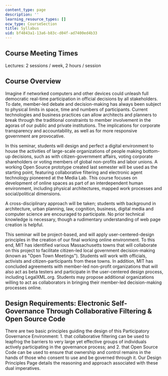 ```yaml
---
content_type: page
description: ''
learning_resource_types: []
ocw_type: CourseSection
title: Syllabus
uid: bf4843a1-13a6-b83c-d04f-ad7400ed4b33
---
```


Course Meeting Times
--------------------

Lectures: 2 sessions / week, 2 hours / session

Course Overview
---------------

Imagine if networked computers and other devices could unleash full democratic real-time participation in official decisions by all stakeholders. To date, member-led debate and decision-making has always been subject to physical limits in space, time and numbers of participants. Current technologies and business practices can allow architects and planners to break through the traditional constraints to member involvement in the agoras of our public and private institutions. The implications for corporate transparency and accountability, as well as for more responsive government are provocative.

In this seminar, students will design and perfect a digital environment to house the activities of large-scale organizations of people making bottom-up decisions, such as with citizen-government affairs, voting corporate shareholders or voting members of global non-profits and labor unions. A working Open Source prototype created last semester will be used as the starting point, featuring collaborative filtering and electronic agent technology pioneered at the Media Lab. This course focuses on development of online spaces as part of an interdependent human environment, including physical architectures, mapped work processes and social/political dimensions.

A cross-disciplinary approach will be taken; students with background in architecture, urban planning, law, cognition, business, digital media and computer science are encouraged to participate. No prior technical knowledge is necessary, though a rudimentary understanding of web page creation is helpful.

This seminar will be project-based, and will apply user-centered-design principles in the creation of our final working online environment. To this end, MIT has identified various Massachusetts towns that will collaborate on this project to facilitate citizen-led local government decision-making (known as "Open Town Meetings"). Students will work with officials, activists and citizen-participants from these towns. In addition, MIT has concluded agreements with member-led non-profit organizations that will also act as beta testers and participate in the user-centered design process, including LegalXML.org. Students may propose additional organizations willing to act as collaborators in bringing their member-led decision-making processes online.

Design Requirements: Electronic Self-Governance Through Collaborative Filtering & Open Source Code
--------------------------------------------------------------------------------------------------

There are two basic principles guiding the design of this Participatory Governance Environment: 1. that collaborative filtering can be used to leapfrog the barriers to very large yet effective groups of individuals actively participating in the governance process; and 2. that Open Source Code can be used to ensure that ownership and control remains in the hands of those who consent to use and be governed through it. Our Design Principles Page details the reasoning and approach associated with these dual imperatives.